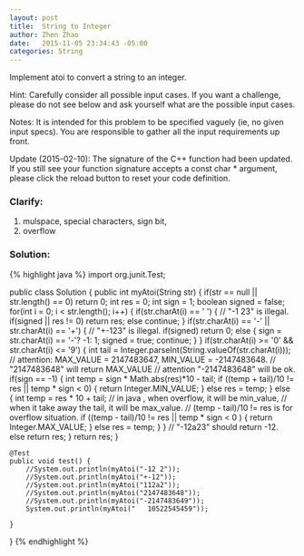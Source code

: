 ```yaml
---
layout: post
title:  String to Integer
author: Zhen Zhao
date:   2015-11-05 23:34:43 -05:00
categories: String
---
```

Implement atoi to convert a string to an integer.

Hint: Carefully consider all possible input cases. If you want a challenge, please do not see below and ask yourself what are the possible input cases.

Notes: It is intended for this problem to be specified vaguely (ie, no given input specs). You are responsible to gather all the input requirements up front.

Update (2015-02-10):
The signature of the C++ function had been updated. If you still see your function signature accepts a const char * argument, please click the reload button  to reset your code definition.

### Clarify:
1. mulspace, special characters, sign bit, 
2. overflow

### Solution:
{% highlight java %}
import org.junit.Test;

public class Solution {
    public int myAtoi(String str) {
        if(str == null || str.length() == 0)
            return 0;
        int res = 0;
        int sign = 1;
        boolean signed = false;
        for(int i = 0; i < str.length(); i++) {
            if(str.charAt(i) == ' ') {
                // "-1 23" is illegal.
                if(signed || res != 0)
                    return res;
                else
                    continue;
            }
            if(str.charAt(i) == '-' || str.charAt(i) == '+') {
                // "+-123" is illegal.
                if(signed)
                    return 0;
                else {
                    sign = str.charAt(i) == '-'? -1: 1;
                    signed = true;
                    continue;
                }
            }
            if(str.charAt(i) >= '0' && str.charAt(i) <= '9') {
                int tail  = Integer.parseInt(String.valueOf(str.charAt(i)));
                // attention: MAX_VALUE = 2147483647, MIN_VALUE = -2147483648.
                // "2147483648" will return MAX_VALUE
                // attention "-2147483648" will be ok.
                if(sign == -1) {
                    int temp = sign * Math.abs(res)*10 - tail;
                    if ((temp + tail)/10 != res || temp * sign < 0) {
                        return Integer.MIN_VALUE;
                    }
                    else
                        res = temp;
                }
                else {
                    int temp = res * 10 + tail;
                    // in java , when overflow, it will be min_value,
                    // when it take away the tail, it will be max_value.
                    // (temp - tail)/10 != res is for overflow situation.
                    if ((temp - tail)/10 != res || temp * sign < 0 ) {
                        return Integer.MAX_VALUE;
                    }
                    else
                        res = temp;
                }
            }
            // "-12a23" should return -12.
            else
                return res;
        }
        return res;
    }

    @Test
    public void test() {
        //System.out.println(myAtoi("-12 2"));
        //System.out.println(myAtoi("+-12"));
        //System.out.println(myAtoi("112a2"));
        //System.out.println(myAtoi("2147483648"));
        //System.out.println(myAtoi("-2147483649"));
        System.out.println(myAtoi("   10522545459"));

    }
}
{% endhighlight %}